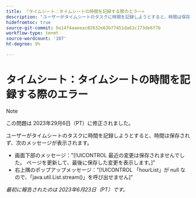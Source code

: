 ```yaml
---
title: 「タイムシート：タイムシートの時間を記録する際のエラー»
description: "ユーザーがタイムシートのタスクに時間を記録しようとすると、時間は保存されず、エラーメッセージが表示されます。"
hidefromtoc: true
source-git-commit: 9a14f4aaeeac02632e63b77451da61c173de6f7b
workflow-type: tm+mt
source-wordcount: '107'
ht-degree: 9%

---
```



# タイムシート：タイムシートの時間を記録する際のエラー

>[!NOTE]
>
>この問題は 2023年29月6日（PT）に修正されました。

ユーザーがタイムシートのタスクに時間を記録しようとすると、時間は保存されず、次のメッセージが表示されます。

* 画面下部のメッセージ：&quot;[!UICONTROL 最近の変更は保存されませんでした。 ページを更新して、最後に保存した変更を表示します。]&quot;
* 右上隅のポップアップメッセージ：&quot;[!UICONTROL 「hourList」が null なので、「java.util.List.stream()」を呼び出せません]&quot;

_最初に報告されたのは 2023年6月23日（PT）です。_

